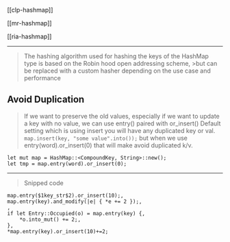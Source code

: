 
[[clp-hashmap]]

[[mr-hashmap]]

[[ria-hashmap]]

---

> The hashing algorithm used for hashing the keys of the HashMap type is based on the Robin hood open addressing scheme, >but can be replaced with a custom hasher depending on the use case and performance

## Avoid Duplication

> If we want to preserve the old values, especially if we want to update a key with no value, we can use entry() paired with or_insert()
> Default setting which is using insert you will have any duplicated key or val. 
`map.insert(key, "some value".into());`
>but when we use entry(word).or_insert(0) that will make avoid duplicated k/v.

```rust,no_run
let mut map = HashMap::<CompoundKey, String>::new();
let tmp = map.entry(word).or_insert(0);
```

---

> Snipped code
```rust,no_run
map.entry($1key_str$2).or_insert(10);,
map.entry(key).and_modify(|e| { *e += 2 });,
,
if let Entry::Occupied(o) = map.entry(key) {,
    *o.into_mut() += 2;,
},
*map.entry(key).or_insert(10)+=2;
```
